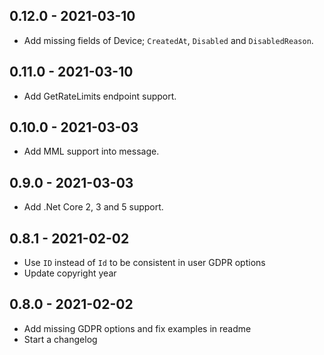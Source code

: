 ## 0.12.0 - 2021-03-10
* Add missing fields of Device; `CreatedAt`, `Disabled` and `DisabledReason`.

## 0.11.0 - 2021-03-10
* Add GetRateLimits endpoint support.

## 0.10.0 - 2021-03-03
* Add MML support into message.

## 0.9.0 - 2021-03-03
* Add .Net Core 2, 3 and 5 support.

## 0.8.1 - 2021-02-02
* Use `ID` instead of `Id` to be consistent in user GDPR options
* Update copyright year

## 0.8.0 - 2021-02-02
* Add missing GDPR options and fix examples in readme
* Start a changelog
